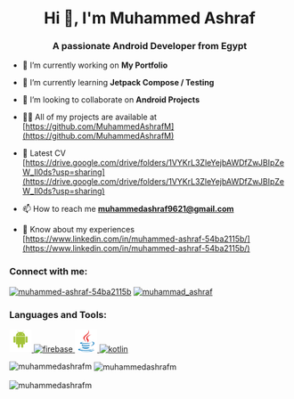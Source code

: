 <h1 align="center">Hi 👋, I'm Muhammed Ashraf</h1>
<h3 align="center">A passionate Android Developer from Egypt</h3>

- 🔭 I’m currently working on **My Portfolio**

- 🌱 I’m currently learning **Jetpack Compose / Testing**

- 👯 I’m looking to collaborate on **Android Projects**

- 👨‍💻 All of my projects are available at [https://github.com/MuhammedAshrafM](https://github.com/MuhammedAshrafM)

- 📝 Latest CV [https://drive.google.com/drive/folders/1VYKrL3ZleYejbAWDfZwJBIpZeW_Il0ds?usp=sharing](https://drive.google.com/drive/folders/1VYKrL3ZleYejbAWDfZwJBIpZeW_Il0ds?usp=sharing)

- 📫 How to reach me **muhammedashraf9621@gmail.com**

- 📄 Know about my experiences [https://www.linkedin.com/in/muhammed-ashraf-54ba2115b/](https://www.linkedin.com/in/muhammed-ashraf-54ba2115b/)

<h3 align="left">Connect with me:</h3>
<p align="left">
<a href="https://linkedin.com/in/muhammed-ashraf-54ba2115b" target="blank"><img align="center" src="https://raw.githubusercontent.com/rahuldkjain/github-profile-readme-generator/master/src/images/icons/Social/linked-in-alt.svg" alt="muhammed-ashraf-54ba2115b" height="30" width="40" /></a>
<a href="https://www.leetcode.com/muhammad_ashraf" target="blank"><img align="center" src="https://raw.githubusercontent.com/rahuldkjain/github-profile-readme-generator/master/src/images/icons/Social/leet-code.svg" alt="muhammad_ashraf" height="30" width="40" /></a>
</p>

<h3 align="left">Languages and Tools:</h3>
<p align="left"> <a href="https://developer.android.com" target="_blank" rel="noreferrer"> <img src="https://raw.githubusercontent.com/devicons/devicon/master/icons/android/android-original-wordmark.svg" alt="android" width="40" height="40"/> </a> <a href="https://firebase.google.com/" target="_blank" rel="noreferrer"> <img src="https://www.vectorlogo.zone/logos/firebase/firebase-icon.svg" alt="firebase" width="40" height="40"/> </a> <a href="https://www.java.com" target="_blank" rel="noreferrer"> <img src="https://raw.githubusercontent.com/devicons/devicon/master/icons/java/java-original.svg" alt="java" width="40" height="40"/> </a> <a href="https://kotlinlang.org" target="_blank" rel="noreferrer"> <img src="https://www.vectorlogo.zone/logos/kotlinlang/kotlinlang-icon.svg" alt="kotlin" width="40" height="40"/> </a> </p>

<p><img align="left" src="https://github-readme-stats.vercel.app/api/top-langs?username=muhammedashrafm&show_icons=true&locale=en&layout=compact" alt="muhammedashrafm" /></p>

<p>&nbsp;<img align="center" src="https://github-readme-stats.vercel.app/api?username=muhammedashrafm&show_icons=true&locale=en" alt="muhammedashrafm" /></p>

<p><img align="center" src="https://github-readme-streak-stats.herokuapp.com/?user=muhammedashrafm&" alt="muhammedashrafm" /></p>
